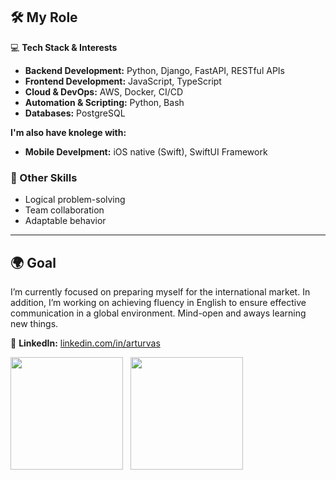 ## 🛠️ My Role  

💻 **Tech Stack & Interests**  
- **Backend Development:** Python, Django, FastAPI, RESTful APIs  
- **Frontend Development:** JavaScript, TypeScript  
- **Cloud & DevOps:** AWS, Docker, CI/CD  
- **Automation & Scripting:** Python, Bash  
- **Databases:** PostgreSQL

**I'm also have knolege with:**
- **Mobile Develpment:** iOS native (Swift), SwiftUI Framework

### 🔹 Other Skills  
- Logical problem-solving  
- Team collaboration
- Adaptable behavior

---

## 🌍 Goal  

I’m currently focused on preparing myself for the international market. In addition, I’m working on achieving fluency in English to ensure effective communication in a global environment. Mind-open and aways learning new things.

💼 **LinkedIn:** [linkedin.com/in/arturvas](#)  

<div>
<img height="180em" src="https://github-readme-stats.vercel.app/api?username=arturvas&custom_title=Artur%20Vasconcelos%20GitHub%20Stats&show_icons=true&hide=stars&theme=transparent&bg_color=2ea0431a&ring_color=39d353&border_color=2ea04366&text_color=2f81f7&icon_color=39d353&title_color=2f81f7" />
&nbsp;
<img height="180em" src="https://github-readme-stats.vercel.app/api/top-langs/?username=arturvas&show_icons=true&theme=transparent&layout=compact&bg_color=2ea0431a&border_color=2ea04366&text_color=2f81f7&icon_color=238636&title_color=2f81f7" />  
</div>
